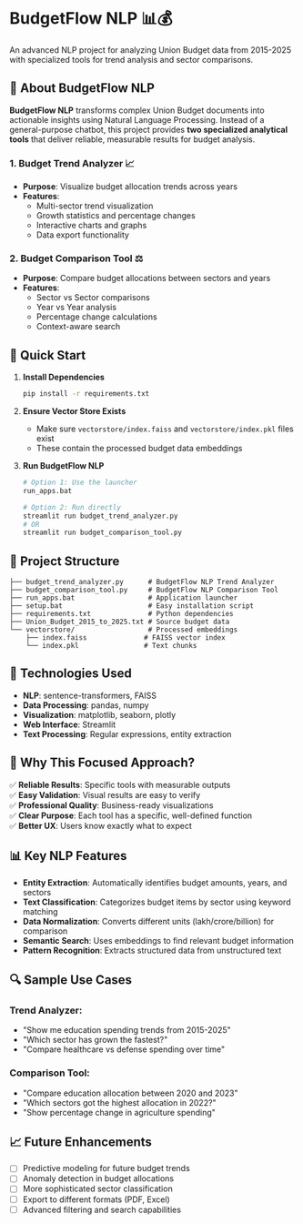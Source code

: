 # BudgetFlow NLP 📊💰

An advanced NLP project for analyzing Union Budget data from 2015-2025 with specialized tools for trend analysis and sector comparisons.

## 🎯 About BudgetFlow NLP

**BudgetFlow NLP** transforms complex Union Budget documents into actionable insights using Natural Language Processing. Instead of a general-purpose chatbot, this project provides **two specialized analytical tools** that deliver reliable, measurable results for budget analysis.

### 1. Budget Trend Analyzer 📈
- **Purpose**: Visualize budget allocation trends across years
- **Features**: 
  - Multi-sector trend visualization
  - Growth statistics and percentage changes
  - Interactive charts and graphs
  - Data export functionality

### 2. Budget Comparison Tool ⚖️
- **Purpose**: Compare budget allocations between sectors and years
- **Features**:
  - Sector vs Sector comparisons
  - Year vs Year analysis
  - Percentage change calculations
  - Context-aware search

## 🚀 Quick Start

1. **Install Dependencies**
   ```bash
   pip install -r requirements.txt
   ```

2. **Ensure Vector Store Exists**
   - Make sure `vectorstore/index.faiss` and `vectorstore/index.pkl` files exist
   - These contain the processed budget data embeddings

3. **Run BudgetFlow NLP**
   ```bash
   # Option 1: Use the launcher
   run_apps.bat
   
   # Option 2: Run directly
   streamlit run budget_trend_analyzer.py
   # OR
   streamlit run budget_comparison_tool.py
   ```

## 📁 Project Structure

```
├── budget_trend_analyzer.py      # BudgetFlow NLP Trend Analyzer
├── budget_comparison_tool.py     # BudgetFlow NLP Comparison Tool
├── run_apps.bat                  # Application launcher
├── setup.bat                     # Easy installation script
├── requirements.txt              # Python dependencies
├── Union_Budget_2015_to_2025.txt # Source budget data
└── vectorstore/                  # Processed embeddings
    ├── index.faiss              # FAISS vector index
    └── index.pkl                # Text chunks
```

## 🔧 Technologies Used

- **NLP**: sentence-transformers, FAISS
- **Data Processing**: pandas, numpy
- **Visualization**: matplotlib, seaborn, plotly
- **Web Interface**: Streamlit
- **Text Processing**: Regular expressions, entity extraction

## 🎯 Why This Focused Approach?

✅ **Reliable Results**: Specific tools with measurable outputs  
✅ **Easy Validation**: Visual results are easy to verify  
✅ **Professional Quality**: Business-ready visualizations  
✅ **Clear Purpose**: Each tool has a specific, well-defined function  
✅ **Better UX**: Users know exactly what to expect  

## 📊 Key NLP Features

- **Entity Extraction**: Automatically identifies budget amounts, years, and sectors
- **Text Classification**: Categorizes budget items by sector using keyword matching
- **Data Normalization**: Converts different units (lakh/crore/billion) for comparison
- **Semantic Search**: Uses embeddings to find relevant budget information
- **Pattern Recognition**: Extracts structured data from unstructured text

## 🔍 Sample Use Cases

### Trend Analyzer:
- "Show me education spending trends from 2015-2025"
- "Which sector has grown the fastest?"
- "Compare healthcare vs defense spending over time"

### Comparison Tool:
- "Compare education allocation between 2020 and 2023"
- "Which sectors got the highest allocation in 2022?"
- "Show percentage change in agriculture spending"

## 📈 Future Enhancements

- [ ] Predictive modeling for future budget trends
- [ ] Anomaly detection in budget allocations
- [ ] More sophisticated sector classification
- [ ] Export to different formats (PDF, Excel)
- [ ] Advanced filtering and search capabilities
